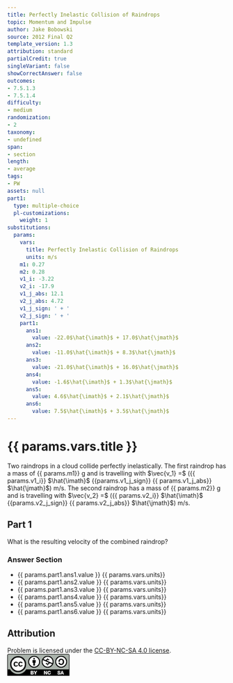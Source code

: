 ```yaml
---
title: Perfectly Inelastic Collision of Raindrops
topic: Momentum and Impulse
author: Jake Bobowski
source: 2012 Final Q2
template_version: 1.3
attribution: standard
partialCredit: true
singleVariant: false
showCorrectAnswer: false
outcomes:
- 7.5.1.3
- 7.5.1.4
difficulty:
- medium
randomization:
- 2
taxonomy:
- undefined
span:
- section
length:
- average
tags:
- PW
assets: null
part1:
  type: multiple-choice
  pl-customizations:
    weight: 1
substitutions:
  params:
    vars:
      title: Perfectly Inelastic Collision of Raindrops
      units: m/s
    m1: 0.27
    m2: 0.28
    v1_i: -3.22
    v2_i: -17.9
    v1_j_abs: 12.1
    v2_j_abs: 4.72
    v1_j_sign: ' + '
    v2_j_sign: ' + '
    part1:
      ans1:
        value: -22.0$\hat{\imath}$ + 17.0$\hat{\jmath}$
      ans2:
        value: -11.0$\hat{\imath}$ + 8.3$\hat{\jmath}$
      ans3:
        value: -21.0$\hat{\imath}$ + 16.0$\hat{\jmath}$
      ans4:
        value: -1.6$\hat{\imath}$ + 1.3$\hat{\jmath}$
      ans5:
        value: 4.6$\hat{\imath}$ + 2.1$\hat{\jmath}$
      ans6:
        value: 7.5$\hat{\imath}$ + 3.5$\hat{\jmath}$
---
```

# {{ params.vars.title }}
Two raindrops in a cloud collide perfectly inelastically. The first raindrop has a mass of {{ params.m1}} g and is travelling with $\vec{v_1} =$ ({{ params.v1_i}} $\hat{\imath}$ {{params.v1_j_sign}} {{ params.v1_j_abs}} $\hat{\jmath}$) m/s.
The second raindrop has a mass of {{ params.m2}} g and is travelling with $\vec{v_2} =$ ({{ params.v2_i}} $\hat{\imath}$ {{params.v2_j_sign}} {{ params.v2_j_abs}} $\hat{\jmath}$) m/s.

## Part 1

What is the resulting velocity of the combined raindrop?

### Answer Section

- {{ params.part1.ans1.value }} {{ params.vars.units}}
- {{ params.part1.ans2.value }} {{ params.vars.units}}
- {{ params.part1.ans3.value }} {{ params.vars.units}}
- {{ params.part1.ans4.value }} {{ params.vars.units}}
- {{ params.part1.ans5.value }} {{ params.vars.units}}
- {{ params.part1.ans6.value }} {{ params.vars.units}}

## Attribution

Problem is licensed under the [CC-BY-NC-SA 4.0 license](https://creativecommons.org/licenses/by-nc-sa/4.0/).<br> ![The Creative Commons 4.0 license requiring attribution-BY, non-commercial-NC, and share-alike-SA license.](https://raw.githubusercontent.com/firasm/bits/master/by-nc-sa.png)